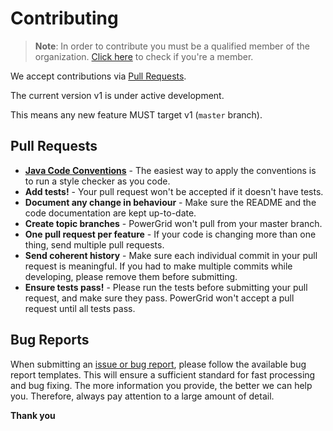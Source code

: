 # Contributing
> **Note**: In order to contribute you must be a qualified member of the organization. [Click here](https://github.com/orgs/PowerGrid/people) to check if you're a member.

We accept contributions via [Pull Requests](https://github.com/PowerGrid/powergrid/pulls).

The current version v1 is under active development.

This means any new feature MUST target v1 (`master` branch).

## Pull Requests
- **[Java Code Conventions](https://www.oracle.com/technetwork/java/codeconventions-150003.pdf)** - The easiest way to apply the conventions is to run a style checker as you code.
- **Add tests!** - Your pull request won't be accepted if it doesn't have tests.
- **Document any change in behaviour** - Make sure the README and the code documentation are kept up-to-date.
- **Create topic branches** - PowerGrid won't pull from your master branch.
- **One pull request per feature** - If your code is changing more than one thing, send multiple pull requests.
- **Send coherent history** - Make sure each individual commit in your pull request is meaningful. If you had to make multiple commits while developing, please remove them before submitting.
- **Ensure tests pass!** - Please run the tests before submitting your pull request, and make sure they pass. PowerGrid won't accept a pull request until all tests pass.

## Bug Reports
When submitting an [issue or bug report](https://github.com/PowerGrid/powergrid/issues/new/choose), please follow the available bug report templates. This will ensure a sufficient standard for fast processing and bug fixing. The more information you provide, the better we can help you. Therefore, always pay attention to a large amount of detail.

**Thank you**
